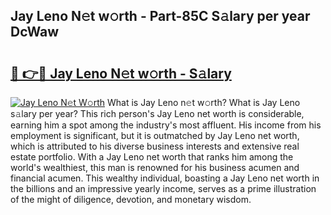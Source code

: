 ## Jay Leno N𝚎t w𝚘rth - Part-85C S𝚊lary per year DcWaw

# <h2><a href="http://gc49fp7.nevu.top/?p=Jay+Leno">🔗 👉🔴 Jay Leno N𝚎t w𝚘rth - S𝚊lary</a></h2>

[![Jay Leno N𝚎t W𝚘rth](https://i.imgur.com/Oavwk0R.jpeg)](http://gc49fp7.nevu.top/?p=Jay+Leno)
What is Jay Leno n𝚎t w𝚘rth? What is Jay Leno s𝚊lary per year?
This rich person's Jay Leno net worth is considerable, earning him a spot among the industry's most affluent. His income from his employment is significant, but it is outmatched by Jay Leno net worth, which is attributed to his diverse business interests and extensive real estate portfolio. With a Jay Leno net worth that ranks him among the world's wealthiest, this man is renowned for his business acumen and financial acumen. This wealthy individual, boasting a Jay Leno net worth in the billions and an impressive yearly income, serves as a prime illustration of the might of diligence, devotion, and monetary wisdom.
